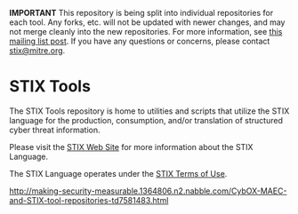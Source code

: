 **IMPORTANT** This repository is being split into individual repositories for each tool. Any forks, etc. will not be updated with newer changes, and may not merge cleanly into the new repositories. For more information, see [this mailing list post](http://making-security-measurable.1364806.n2.nabble.com/CybOX-MAEC-and-STIX-tool-repositories-td7581483.html). If you have any questions or concerns, please contact <stix@mitre.org>.

STIX Tools
==========

The STIX Tools repository is home to utilities and scripts that utilize the STIX language for
the production, consumption, and/or translation of structured cyber threat information.

Please visit the [STIX Web Site](http://stix.mitre.org) for more information about the STIX Language.

The STIX Language operates under the [STIX Terms of Use](http://stix.mitre.org/about/termsofuse.html).


http://making-security-measurable.1364806.n2.nabble.com/CybOX-MAEC-and-STIX-tool-repositories-td7581483.html
